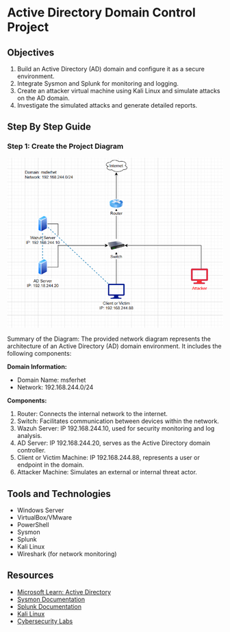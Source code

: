 # Active Directory Domain Control Project

## Objectives
1. Build an Active Directory (AD) domain and configure it as a secure environment.
2. Integrate Sysmon and Splunk for monitoring and logging.
3. Create an attacker virtual machine using Kali Linux and simulate attacks on the AD domain.
4. Investigate the simulated attacks and generate detailed reports.

## Step By Step Guide
### Step 1: Create the Project Diagram

![AD_digram](digram.png)

Summary of the Diagram:
The provided network diagram represents the architecture of an Active Directory (AD) domain environment. It includes the following components:

**Domain Information:**
- Domain Name: msferhet
- Network: 192.168.244.0/24


**Components:**
1. Router: Connects the internal network to the internet.
2. Switch: Facilitates communication between devices within the network.
3. Wazuh Server: IP 192.168.244.10, used for security monitoring and log analysis.
4. AD Server: IP 192.168.244.20, serves as the Active Directory domain controller.
5. Client or Victim Machine: IP 192.168.244.88, represents a user or endpoint in the domain.
5. Attacker Machine: Simulates an external or internal threat actor.

## Tools and Technologies
- Windows Server
- VirtualBox/VMware
- PowerShell
- Sysmon
- Splunk
- Kali Linux
- Wireshark (for network monitoring)

## Resources
- [Microsoft Learn: Active Directory](https://learn.microsoft.com/en-us/windows-server/identity/active-directory-domain-services)
- [Sysmon Documentation](https://learn.microsoft.com/en-us/sysinternals/downloads/sysmon)
- [Splunk Documentation](https://docs.splunk.com/)
- [Kali Linux](https://www.kali.org/)
- [Cybersecurity Labs](https://www.cybrary.it/)
